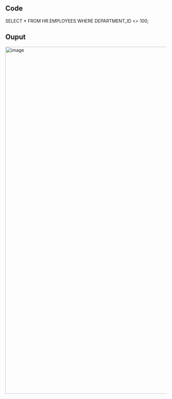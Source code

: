 ## Code
SELECT * FROM HR.EMPLOYEES
WHERE DEPARTMENT_ID <> 100;

## Ouput
<img width="1920" height="1080" alt="image" src="https://github.com/user-attachments/assets/af3ef0c0-8985-43d0-b40a-9cc838fc5745" />

